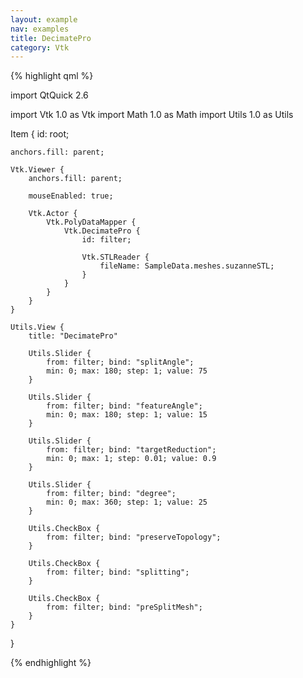 ```yaml
---
layout: example
nav: examples
title: DecimatePro
category: Vtk
---
```

{% highlight qml %}

import QtQuick 2.6

import Vtk 1.0 as Vtk
import Math 1.0 as Math
import Utils 1.0 as Utils

Item {
    id: root;

    anchors.fill: parent;

    Vtk.Viewer {
        anchors.fill: parent;

        mouseEnabled: true;

        Vtk.Actor {
            Vtk.PolyDataMapper {
                Vtk.DecimatePro {
                    id: filter;

                    Vtk.STLReader {
                        fileName: SampleData.meshes.suzanneSTL;
                    }
                }
            }
        }
    }

    Utils.View {
        title: "DecimatePro"

        Utils.Slider {
            from: filter; bind: "splitAngle";
            min: 0; max: 180; step: 1; value: 75
        }

        Utils.Slider {
            from: filter; bind: "featureAngle";
            min: 0; max: 180; step: 1; value: 15
        }

        Utils.Slider {
            from: filter; bind: "targetReduction";
            min: 0; max: 1; step: 0.01; value: 0.9
        }

        Utils.Slider {
            from: filter; bind: "degree";
            min: 0; max: 360; step: 1; value: 25
        }

        Utils.CheckBox {
            from: filter; bind: "preserveTopology";
        }

        Utils.CheckBox {
            from: filter; bind: "splitting";
        }

        Utils.CheckBox {
            from: filter; bind: "preSplitMesh";
        }
    }
}

{% endhighlight %}
